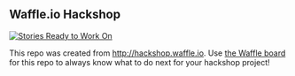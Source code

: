 ## Waffle.io Hackshop

[![Stories Ready to Work On](https://badge.waffle.io/ashleymoretz/lalala.svg?label=ready&title=Cards%20Ready%20To%20Work%20On)](https://waffle.io/ashleymoretz/lalala)

This repo was created from http://hackshop.waffle.io. Use [the Waffle board](https://waffle.io/ashleymoretz/lalala) for this repo to always know what to do next for your hackshop project!